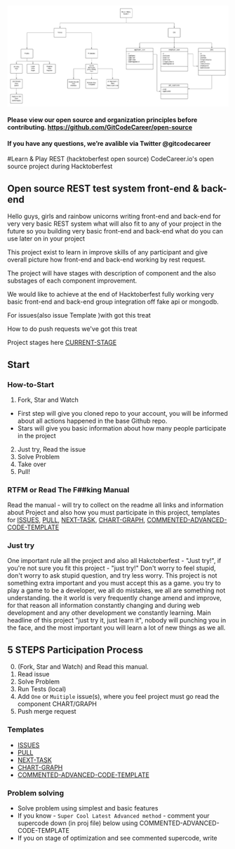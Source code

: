 ![](/img/building.jpg)

#### Please view our open source and organization principles before contributing. https://github.com/GitCodeCareer/open-source
#### If you have any questions, we’re avalible via Twitter @gitcodecareer

#Learn & Play REST (hacktoberfest open source)
CodeCareer.io's open source project during Hacktoberfest

## Open source REST test system front-end & back-end

Hello guys, girls and rainbow unicorns writing front-end and back-end for very very basic REST system what will also fit to any of your project in the future so you building very basic front-end and back-end what do you can use later on in your project

This project exist to learn in improve skills of any participant and give overall picture how front-end and back-end working by rest request.

The project will have stages with description of component and the also substages of each component improvement.

We would like to achieve at the end of Hacktoberfest fully working very basic front-end and back-end group integration off fake api or mongodb.

For issues(also issue Template )with got this treat

How to do push requests we've got this treat

Project stages here [CURRENT-STAGE](https://github.com/GitCodeCareer/hacktoberfest--hiring-system/blob/master/hacktoberfest--hiring-system/CURRENT-STAGE.md)

## Start

### How-to-Start

1. Fork, Star and Watch
  - First step will give you cloned repo to your account, you will be informed about all actions happened in the base Github repo.
  - Stars will give you basic information about how many people participate in the project
2. Just try, Read the issue
3. Solve Problem
4. Take over
5. Pull!

### RTFM or Read The F##king Manual

Read the manual - will try to collect on the readme all links and information about Project and also how you must participate in this project, templates for [ISSUES](https://github.com/GitCodeCareer/hacktoberfest--hiring-system/blob/master/hacktoberfest--hiring-system/ISSUES.md), [PULL](https://github.com/GitCodeCareer/hacktoberfest--hiring-system/blob/master/hacktoberfest--hiring-system/PULL.md), [NEXT-TASK](https://github.com/GitCodeCareer/hacktoberfest--hiring-system/blob/master/hacktoberfest--hiring-system/NEXT-TASK), [CHART-GRAPH](https://github.com/GitCodeCareer/hacktoberfest--hiring-system/blob/master/hacktoberfest--hiring-system/CHART-GRAPH.md), [COMMENTED-ADVANCED-CODE-TEMPLATE](https://github.com/GitCodeCareer/hacktoberfest--hiring-system/blob/master/hacktoberfest--hiring-system/COMMENTED-ADVANCED-CODE-TEMPLATE.md)

### Just try

One important rule all the project and also all Hakctoberfest - "Just try!", if you're not sure you fit this project - "just try!" Don't worry to feel stupid, don't worry to ask stupid question, and try less worry. This project is not something extra important and you must accept this as a game. you try to play a game to be a developer, we all do mistakes, we all are something not understanding. the it world is very frequently change amend and improve, for that reason all information constantly changing and during web development and any other development we constantly learning. Main headline of this project "just try it, just learn it", nobody will punching you in the face, and the most important you will learn a lot of new things as we all.

## 5 STEPS Participation Process

0. (Fork, Star and Watch) and Read this manual.
1. Read issue
2. Solve Problem
3. Run Tests (local)
4. Add `One` or `Muitiple` issue(s), where you feel project must go read the component CHART/GRAPH
5. Push merge request

### Templates

- [ISSUES](https://github.com/GitCodeCareer/hacktoberfest--hiring-system/blob/master/hacktoberfest--hiring-system/ISSUES.md)
- [PULL](https://github.com/GitCodeCareer/hacktoberfest--hiring-system/blob/master/hacktoberfest--hiring-system/PULL.md)
- [NEXT-TASK](https://github.com/GitCodeCareer/hacktoberfest--hiring-system/blob/master/hacktoberfest--hiring-system/NEXT-TASK)
- [CHART-GRAPH](https://github.com/GitCodeCareer/hacktoberfest--hiring-system/blob/master/hacktoberfest--hiring-system/CHART-GRAPH.md)
- [COMMENTED-ADVANCED-CODE-TEMPLATE](https://github.com/GitCodeCareer/hacktoberfest--hiring-system/blob/master/hacktoberfest--hiring-system/COMMENTED-ADVANCED-CODE-TEMPLATE.md)

### Problem solving

- Solve problem using simplest and basic features
- If you know - `Super Cool Latest Advanced method` - comment your supercode down (in proj file) below using COMMENTED-ADVANCED-CODE-TEMPLATE
- If you on stage of optimization and see commented supercode, write
